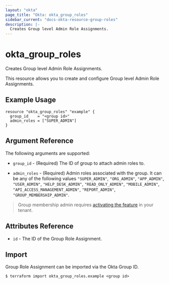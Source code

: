```yaml
---
layout: "okta"
page_title: "Okta: okta_group_roles"
sidebar_current: "docs-okta-resource-group-roles"
description: |-
  Creates Group level Admin Role Assignments.
---
```


# okta_group_roles

Creates Group level Admin Role Assignments.

This resource allows you to create and configure Group level Admin Role Assignments.

## Example Usage

```hcl
resource "okta_group_roles" "example" {
  group_id    = "<group id>"
  admin_roles = ["SUPER_ADMIN"]
}
```

## Argument Reference

The following arguments are supported:

* `group_id` - (Required) The ID of group to attach admin roles to.

* `admin_roles` - (Required) Admin roles associated with the group. It can be any of the following values `"SUPER_ADMIN"`, `"ORG_ADMIN"`, `"APP_ADMIN"`, `"USER_ADMIN"`, `"HELP_DESK_ADMIN"`, `"READ_ONLY_ADMIN"`, `"MOBILE_ADMIN"`, `"API_ACCESS_MANAGEMENT_ADMIN"`, `"REPORT_ADMIN"`, `"GROUP_MEMBERSHIP_ADMIN"`.

> Group membership admin requires [activating the feature](https://help.okta.com/en/prod/Content/Topics/Security/admin-role-groupmembershipadmin.htm) in your tenant.

## Attributes Reference

* `id` - The ID of the Group Role Assignment.

## Import

Group Role Assignment can be imported via the Okta Group ID.

```
$ terraform import okta_group_roles.example <group id>
```
